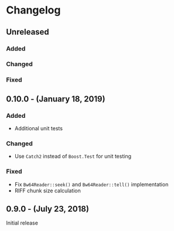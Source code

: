 # Changelog

## Unreleased

### Added

### Changed

### Fixed

## 0.10.0 - (January 18, 2019)
### Added

- Additional unit tests

### Changed

- Use `Catch2` instead of `Boost.Test` for unit testing

### Fixed

- Fix `Bw64Reader::seek()` and `Bw64Reader::tell()` implementation
- RIFF chunk size calculation

## 0.9.0 - (July 23, 2018)

Initial release